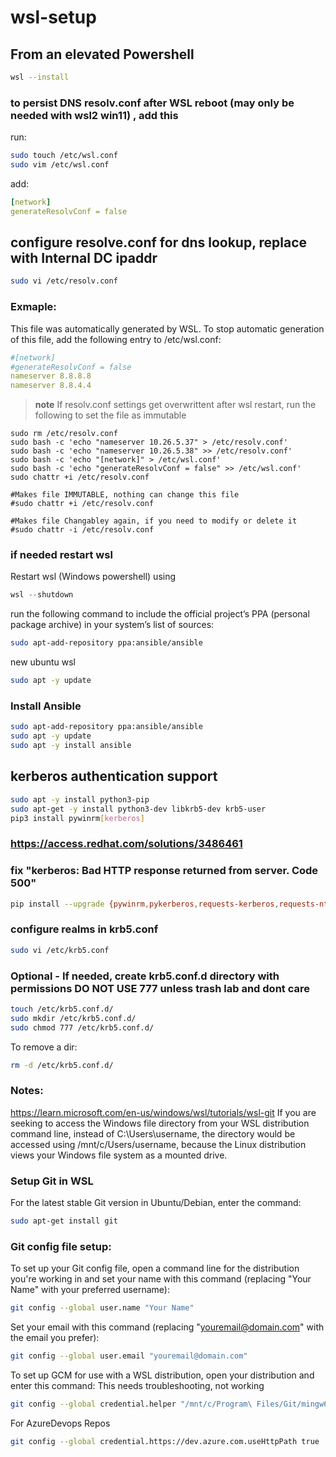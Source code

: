 # wsl-setup

## From an elevated Powershell
```bash
wsl --install
```

### to persist DNS resolv.conf after WSL reboot (may only be needed with wsl2 win11) , add this
run:
```bash
sudo touch /etc/wsl.conf
sudo vim /etc/wsl.conf
```
add:
```yaml
[network]                                                                        
generateResolvConf = false
```

## configure resolve.conf for dns lookup, replace with Internal DC ipaddr
```bash
sudo vi /etc/resolv.conf
```
### Exmaple:
This file was automatically generated by WSL. To stop automatic generation of this file, add the following entry to /etc/wsl.conf:
```yaml
#[network]
#generateResolvConf = false
nameserver 8.8.8.8
nameserver 8.8.4.4
```

> **note**
> If resolv.conf settings get overwrittent after wsl restart, run the following to set the file as immutable
```shell
sudo rm /etc/resolv.conf
sudo bash -c 'echo "nameserver 10.26.5.37" > /etc/resolv.conf'
sudo bash -c 'echo "nameserver 10.26.5.38" >> /etc/resolv.conf'
sudo bash -c 'echo "[network]" > /etc/wsl.conf'
sudo bash -c 'echo "generateResolvConf = false" >> /etc/wsl.conf'
sudo chattr +i /etc/resolv.conf

#Makes file IMMUTABLE, nothing can change this file
#sudo chattr +i /etc/resolv.conf

#Makes file Changabley again, if you need to modify or delete it
#sudo chattr -i /etc/resolv.conf
```

### if needed restart wsl
Restart wsl (Windows powershell) using
```powershell
wsl --shutdown
```

run the following command to include the official project’s PPA (personal package archive) in your system’s list of sources:
```bash
sudo apt-add-repository ppa:ansible/ansible
```

new ubuntu wsl 
```bash
sudo apt -y update 
```

### Install Ansible
```bash
sudo apt-add-repository ppa:ansible/ansible
sudo apt -y update 
sudo apt -y install ansible 
```

## kerberos authentication support
```bash
sudo apt -y install python3-pip
sudo apt-get -y install python3-dev libkrb5-dev krb5-user
pip3 install pywinrm[kerberos]
```

### https://access.redhat.com/solutions/3486461
### fix "kerberos: Bad HTTP response returned from server. Code 500"
```bash
pip install --upgrade {pywinrm,pykerberos,requests-kerberos,requests-ntlm}
```

### configure realms in krb5.conf
```bash
sudo vi /etc/krb5.conf
```

### Optional - If needed, create krb5.conf.d directory with permissions DO NOT USE 777 unless trash lab and dont care
```bash
touch /etc/krb5.conf.d/
sudo mkdir /etc/krb5.conf.d/
sudo chmod 777 /etc/krb5.conf.d/
```
To remove a dir:
```bash
rm -d /etc/krb5.conf.d/
```

### Notes:
https://learn.microsoft.com/en-us/windows/wsl/tutorials/wsl-git
If you are seeking to access the Windows file directory from your WSL distribution command line, instead of C:\Users\username, the directory would be accessed using /mnt/c/Users/username, because the Linux distribution views your Windows file system as a mounted drive.

### Setup Git in WSL

For the latest stable Git version in Ubuntu/Debian, enter the command:
```bash
sudo apt-get install git
```
### Git config file setup:
To set up your Git config file, open a command line for the distribution you're working in and set your name with this command (replacing "Your Name" with your preferred username):
```bash
git config --global user.name "Your Name"
```
Set your email with this command (replacing "youremail@domain.com" with the email you prefer):
```bash
git config --global user.email "youremail@domain.com"
````
To set up GCM for use with a WSL distribution, open your distribution and enter this command: This needs troubleshooting, not working
```bash
git config --global credential.helper "/mnt/c/Program\ Files/Git/mingw64/libexec/git-core/git-credential-manager-core.exe"
```
For AzureDevops Repos
```bash
git config --global credential.https://dev.azure.com.useHttpPath true
```

